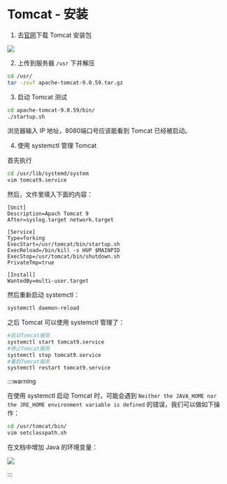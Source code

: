 # Tomcat - 安装
1. 去[官网](https://tomcat.apache.org/)下载 Tomcat  安装包

![](/imgs/tomcat/tomcat-install-1.png)

2. 上传到服务器 `/usr` 下并解压

```bash
cd /usr/
tar -zxvf apache-tomcat-9.0.59.tar.gz
```

3. 启动 Tomcat 测试

```bash
cd apache-tomcat-9.0.59/bin/
./startup.sh
```

浏览器输入 IP 地址，8080端口号应该能看到 Tomcat 已经被启动。

4. 使用 systemctl 管理 Tomcat

首先执行

```bash
cd /usr/lib/systemd/system
vim tomcat9.service
```

然后，文件里填入下面的内容：

```shell
[Unit]
Description=Apach Tomcat 9
After=syslog.target network.target

[Service]
Type=forking
ExecStart=/usr/tomcat/bin/startup.sh
ExecReload=/bin/kill -s HUP $MAINPID
ExecStop=/usr/tomcat/bin/shutdown.sh
PrivateTmp=true

[Install]
WantedBy=multi-user.target
```

然后重新启动 systemctl：

```bash
systemctl daemon-reload
```

之后 Tomcat 可以使用 systemctl 管理了：

```bash
#启动Tomcat服务
systemctl start tomcat9.service
#停止Tomcat服务
systemctl stop tomcat9.service
#重启Tomcat服务
systemctl restart tomcat9.service
```

:::warning

在使用 systemctl 启动 Tomcat 时，可能会遇到 `Neither the JAVA_HOME nor the JRE_HOME environment variable is defined` 的错误，我们可以做如下操作：

```bash
cd /usr/tomcat/bin/
vim setclasspath.sh
```

在文档中增加 Java 的环境变量：

![](/imgs/tomcat/tomcat-install-2.png)

:::

